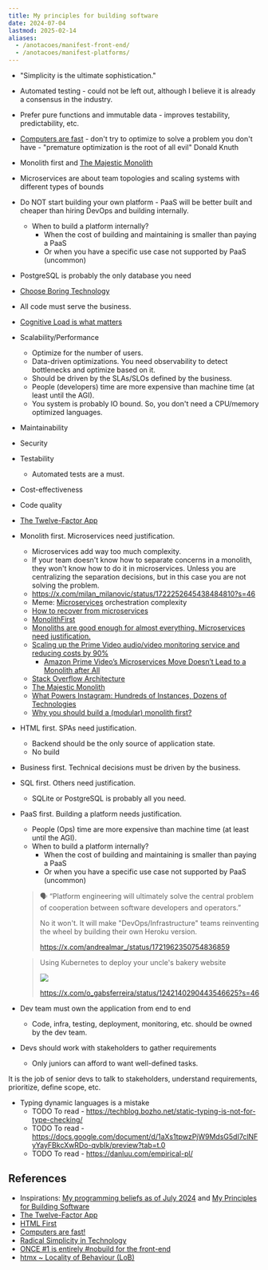```yaml
---
title: My principles for building software
date: 2024-07-04
lastmod: 2025-02-14
aliases:
  - /anotacoes/manifest-front-end/
  - /anotacoes/manifest-platforms/
---
```


- "Simplicity is the ultimate sophistication."
- Automated testing - could not be left out, although I believe it is already a consensus in the industry.
- Prefer pure functions and immutable data - improves testability, predictability, etc.
- [Computers are fast](https://computers-are-fast.github.io/) - don't try to optimize to solve a problem you don't have - "premature optimization is the root of all evil" Donald Knuth
- Monolith first and [The Majestic Monolith](https://signalvnoise.com/svn3/the-majestic-monolith/)
- Microservices are about team topologies and scaling systems with different types of bounds
- Do NOT start building your own platform - PaaS will be better built and cheaper than hiring DevOps and building internally.
	- When to build a platform internally?
		- When the cost of building and maintaining is smaller than paying a PaaS
		- Or when you have a specific use case not supported by PaaS (uncommon)
- PostgreSQL is probably the only database you need
- [Choose Boring Technology](https://mcfunley.com/choose-boring-technology)
- All code must serve the business.
- [Cognitive Load is what matters](https://github.com/zakirullin/cognitive-load/blob/main/README.md)
- Scalability/Performance
    * Optimize for the number of users.
    * Data-driven optimizations. You need observability to detect bottlenecks
      and optimize based on it.
    * Should be driven by the SLAs/SLOs defined by the business.
    * People (developers) time are more expensive than machine time (at least
      until the AGI).
    * You system is probably IO bound. So, you don't need a CPU/memory
      optimized languages.
- Maintainability
- Security
- Testability
    * Automated tests are a must.
- Cost-effectiveness
- Code quality
- [The Twelve-Factor App](https://12factor.net)
- Monolith first. Microservices need justification.
    * Microservices add way too much complexity.
    * If your team doesn't know how to separate concerns in a monolith, they
      won't know how to do it in microservices. Unless you are centralizing the
      separation decisions, but in this case you are not solving the problem.
    * https://x.com/milan_milanovic/status/1722252645438484810?s=46
    * Meme: [Microservices](https://youtu.be/y8OnoxKotPQ?si=gB0Gpt8Pwey-Mt9Z) orchestration complexity
    * [How to recover from microservices](https://world.hey.com/dhh/how-to-recover-from-microservices-ce3803cc)
    * [MonolithFirst](https://martinfowler.com/bliki/MonolithFirst.html)
    * [Monoliths are good enough for almost everything. Microservices need justification.](https://twitter.com/milan_milanovic/status/1722252645438484810)
    * [Scaling up the Prime Video audio/video monitoring service and reducing costs by 90%](https://www.primevideotech.com/video-streaming/scaling-up-the-prime-video-audio-video-monitoring-service-and-reducing-costs-by-90)
        * [Amazon Prime Video’s Microservices Move Doesn’t Lead to a Monolith after All](https://thenewstack.io/amazon-prime-videos-microservices-move-doesnt-lead-to-a-monolith-after-all/)
    * [Stack Overflow Architecture](https://stackexchange.com/performance)
    * [The Majestic Monolith](https://m.signalvnoise.com/the-majestic-monolith/)
    * [What Powers Instagram: Hundreds of Instances, Dozens of Technologies](https://instagram-engineering.com/what-powers-instagram-hundreds-of-instances-dozens-of-technologies-adf2e22da2ad)
    * [Why you should build a (modular) monolith first?](https://twitter.com/milan_milanovic/status/1722573693795086378)
- HTML first. SPAs need justification.
    * Backend should be the only source of application state.
    * No build
- Business first. Technical decisions must be driven by the business.
- SQL first. Others need justification.
    * SQLite or PostgreSQL is probably all you need.
- PaaS first. Building a platform needs justification.
    * People (Ops) time are more expensive than machine time (at least until the AGI).
    * When to build a platform internally?
        * When the cost of building and maintaining is smaller than paying a
          PaaS
        * Or when you have a specific use case not supported by PaaS (uncommon)
    > 🗣️ “Platform engineering will ultimately solve the central problem
    > of cooperation between software developers and operators.”
    >
    > No it won't. It will make "DevOps/Infrastructure" teams reinventing the
    > wheel by building their own Heroku version.
    >
    > https://x.com/andrealmar_/status/1721962350754836859

    > Using Kubernetes to deploy your uncle's bakery website
    >
    > ![](/anotacoes/Assets/twitter_1739481544281.gif)
    >
    > https://x.com/o_gabsferreira/status/1242140290443546625?s=46
- Dev team must own the application from end to end
    * Code, infra, testing, deployment, monitoring, etc. should be owned by the
      dev team.
- Devs should work with stakeholders to gather requirements
    * Only juniors can afford to want well-defined tasks.

It is the job of senior devs to talk to stakeholders, understand requirements, prioritize, define scope, etc.
- Typing dynamic languages is a mistake
    * TODO To read - https://techblog.bozho.net/static-typing-is-not-for-type-checking/
    * TODO To read - https://docs.google.com/document/d/1aXs1tpwzPjW9MdsG5dI7clNFyYayFBkcXwRDo-qvbIk/preview?tab=t.0
    * TODO To read - https://danluu.com/empirical-pl/



## References
- Inspirations: [My programming beliefs as of July 2024](https://evanhahn.com/programming-beliefs-as-of-july-2024/)
  and [My Principles for Building Software](https://kevinmahoney.co.uk/articles/my-principles-for-building-software/)
- [The Twelve-Factor App](https://12factor.net)
- [HTML First](https://html-first.com)
- [Computers are fast!](https://computers-are-fast.github.io)
- [Radical Simplicity in Technology](https://www.radicalsimpli.city)
- [ONCE #1 is entirely #nobuild for the front-end](https://world.hey.com/dhh/once-1-is-entirely-nobuild-for-the-front-end-ce56f6d7)
- [htmx ~ Locality of Behaviour (LoB)](https://htmx.org/essays/locality-of-behaviour)
